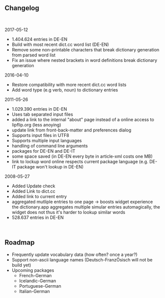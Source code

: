
## Changelog

<br/>

2017-05-12
- 1.404.624 entries in DE-EN
- Build with most recent dict.cc word list (DE-EN)
- Remove some non-printable characters that break dictionary generation from parsed word list 
- Fix an issue where nested brackets in word definitions break dictionary generation

2016-04-10
- Restore compatibility with more recent dict.cc word lists
- Add word type (e.g verb, noun) to dictionary entries

2011-05-26
- 1.029.390 entries in DE-EN
- Uses tab separated input files
- added a link to the internal "about" page instead of a online access
        to lipflip.org (less anoying)    
- update link from front-back-matter and preferences dialog
- Supports input files in UTF8
- Supports multiple input languages
- handling of command line arguments
- packages for DE-EN and DE-IT
- some space saved (in DE-EN every byte in article-xml costs one MB) 
- link to lockup word online respects current package language (e.g.
        DE-IT package won't lookup in DE-EN)
        
2008-05-27
- Added Update check
- Added Link to dict.cc
- Added link to current entry
- aggregated mutliple entries to one page -> boosts widget experience
        the dictionary.app aggregates multiple simular entries automagically,
        the widget does not thus it's harder to lookup similar words 
- 528.637 entries in DE-EN
    
<br/>
    
## Roadmap
- Frequently update vocabulary data (how often? once a year?)
- Support non-ascii language names (Deutsch-FranzÖsisch will not be
      build yet)
- Upcoming packages
    - French-German
    - Icelandic-German
    - Portuguese-German
    - Italian-German

